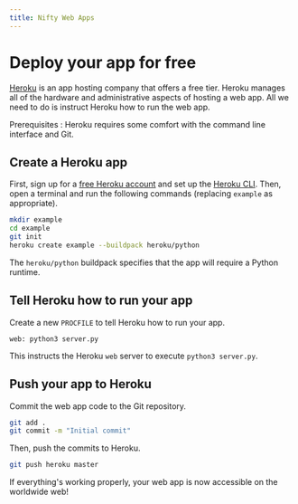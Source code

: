 ```yaml
---
title: Nifty Web Apps
---
```


# Deploy your app for free

[Heroku](https://www.heroku.com/) is an app hosting company that offers a free tier. Heroku manages all of the hardware and administrative aspects of hosting a web app. All we need to do is instruct Heroku how to run the web app.

Prerequisites
: Heroku requires some comfort with the command line interface and Git.

## Create a Heroku app

First, sign up for a [free Heroku account](https://signup.heroku.com/dc) and set up the [Heroku CLI](https://devcenter.heroku.com/articles/heroku-cli). Then, open a terminal and run the following commands (replacing `example` as appropriate).

```sh
mkdir example
cd example
git init
heroku create example --buildpack heroku/python
```

The `heroku/python` buildpack specifies that the app will require a Python runtime.

## Tell Heroku how to run your app

Create a new `PROCFILE` to tell Heroku how to run your app.

```
web: python3 server.py
```

This instructs the Heroku `web` server to execute `python3 server.py`.

## Push your app to Heroku

Commit the web app code to the Git repository.

```sh
git add .
git commit -m "Initial commit"
```

Then, push the commits to Heroku.

```sh
git push heroku master
```

If everything's working properly, your web app is now accessible on the worldwide web!
